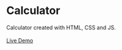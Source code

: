 # Calculator
Calculator created with HTML, CSS and JS.
<br>
<br>
[Live Demo](https://connorjcantrell.github.io/calculator/)